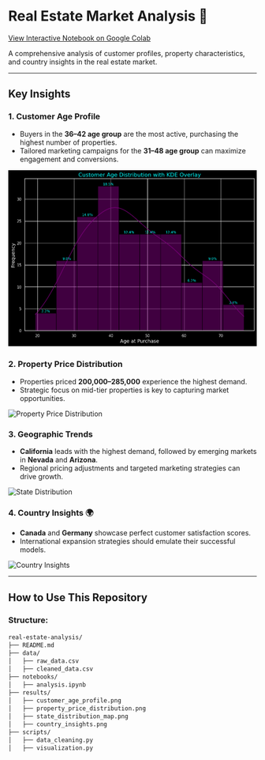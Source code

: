 # Real Estate Market Analysis 🏡
[View Interactive Notebook on Google Colab](https://colab.research.google.com/drive/1-HLBaRUZXVK2_9r7JcGlLYiVg-2sMngZ?usp=sharing)


A comprehensive analysis of customer profiles, property characteristics, and country insights in the real estate market.

---

## **Key Insights**
### 1. Customer Age Profile
- Buyers in the **36–42 age group** are the most active, purchasing the highest number of properties.
- Tailored marketing campaigns for the **31–48 age group** can maximize engagement and conversions.

![Customer Age Profile](results/customer_age_profile.png)

### 2. Property Price Distribution
- Properties priced **200,000–285,000** experience the highest demand.
- Strategic focus on mid-tier properties is key to capturing market opportunities.

![Property Price Distribution](results/property_price_distribution.png)

### 3. Geographic Trends
- **California** leads with the highest demand, followed by emerging markets in **Nevada** and **Arizona**.
- Regional pricing adjustments and targeted marketing strategies can drive growth.

![State Distribution](results/state_distribution_map.png)

### 4. Country Insights 🌍
- **Canada** and **Germany** showcase perfect customer satisfaction scores.
- International expansion strategies should emulate their successful models.

![Country Insights](results/country_insights.png)

---

## **How to Use This Repository**
### Structure:
```plaintext
real-estate-analysis/
├── README.md
├── data/
│   ├── raw_data.csv
│   ├── cleaned_data.csv
├── notebooks/
│   ├── analysis.ipynb
├── results/
│   ├── customer_age_profile.png
│   ├── property_price_distribution.png
│   ├── state_distribution_map.png
│   ├── country_insights.png
├── scripts/
│   ├── data_cleaning.py
│   ├── visualization.py
